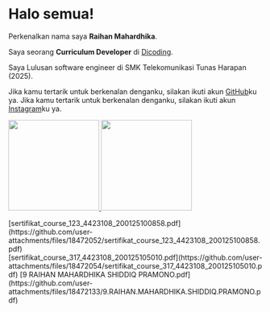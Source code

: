 # Halo semua! 

Perkenalkan nama saya **Raihan Mahardhika**.<br>

Saya seorang **Curriculum Developer** di [Dicoding](https://www.dicoding.com/).<br>

Saya Lulusan software engineer di SMK Telekomunikasi Tunas Harapan (2025).<br>

Jika kamu tertarik untuk berkenalan denganku, silakan ikuti akun [GitHub](https://github.com/auto-777/)ku ya.
Jika kamu tertarik untuk berkenalan denganku, silakan ikuti akun [Instagram](https://www.instagram.com/rmahardhikasp/)ku ya.


<p align="left">
<a href="https://github.com/penuliscode">
  <img height="180em" src="https://github-readme-stats-eight-theta.vercel.app/api?username=penuliscode&show_icons=true&theme=algolia&include_all_commits=true&count_private=true"/>
  <img height="180em" src="https://github-readme-stats-eight-theta.vercel.app/api/top-langs/?username=penuliscode&layout=compact&layout=compact&theme=algolia"/>
</a>
</p>
[sertifikat_course_123_4423108_200125100858.pdf](https://github.com/user-attachments/files/18472052/sertifikat_course_123_4423108_200125100858.pdf) <br>
[sertifikat_course_317_4423108_200125105010.pdf](https://github.com/user-attachments/files/18472054/sertifikat_course_317_4423108_200125105010.pdf)
[9  RAIHAN MAHARDHIKA SHIDDIQ PRAMONO.pdf](https://github.com/user-attachments/files/18472133/9.RAIHAN.MAHARDHIKA.SHIDDIQ.PRAMONO.pdf)
